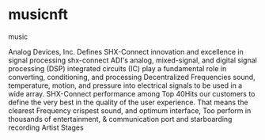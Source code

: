 # musicnft
music

Analog Devices, Inc. Defines SHX-Connect innovation and excellence in signal processing shx-connect
ADI's analog, mixed-signal, and digital signal processing (DSP) integrated circuits 
(IC) play a fundamental role in converting, conditioning, and processing Decentralized Frequencies 
sound, temperature, motion, and pressure into electrical signals to be used in a wide array. SHX-Connect performance among Top 40Hits
our customers to define the very best in the quality of the user experience. That means the clearest Frequency
crispest sound, and optimum interface, Too perform in thousands of entertainment, & communication port and starboarding recording Artist Stages
